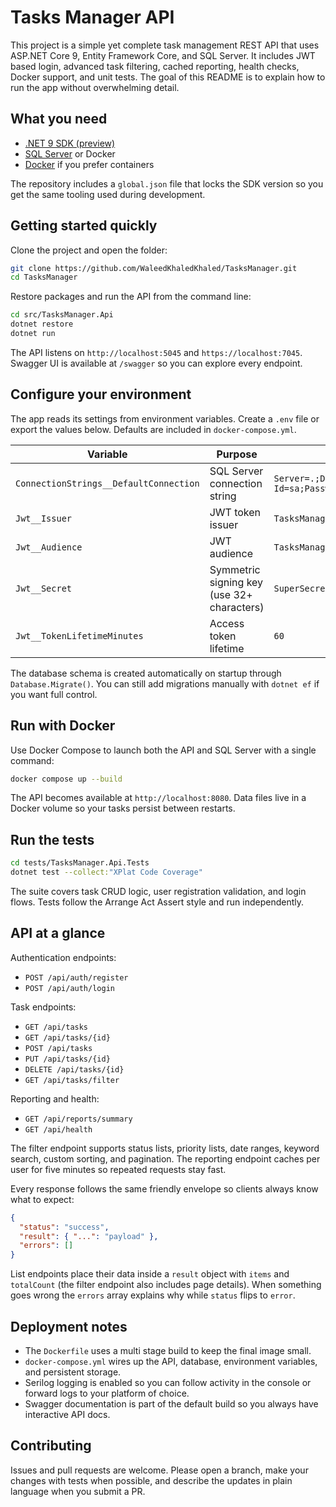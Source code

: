 # Tasks Manager API

This project is a simple yet complete task management REST API that uses ASP.NET Core 9, Entity Framework Core, and SQL Server. It includes JWT based login, advanced task filtering, cached reporting, health checks, Docker support, and unit tests. The goal of this README is to explain how to run the app without overwhelming detail.

## What you need

- [.NET 9 SDK (preview)](https://dotnet.microsoft.com/en-us/download/dotnet/9.0)
- [SQL Server](https://www.microsoft.com/en-us/sql-server/sql-server-downloads) or Docker
- [Docker](https://www.docker.com/products/docker-desktop/) if you prefer containers

The repository includes a `global.json` file that locks the SDK version so you get the same tooling used during development.

## Getting started quickly

Clone the project and open the folder:

```bash
git clone https://github.com/WaleedKhaledKhaled/TasksManager.git
cd TasksManager
```

Restore packages and run the API from the command line:

```bash
cd src/TasksManager.Api
dotnet restore
dotnet run
```

The API listens on `http://localhost:5045` and `https://localhost:7045`. Swagger UI is available at `/swagger` so you can explore every endpoint.

## Configure your environment

The app reads its settings from environment variables. Create a `.env` file or export the values below. Defaults are included in `docker-compose.yml`.

| Variable | Purpose | Default value |
| --- | --- | --- |
| `ConnectionStrings__DefaultConnection` | SQL Server connection string | `Server=.;Database=TasksManager;User Id=sa;Password=Your_password123;TrustServerCertificate=True;` |
| `Jwt__Issuer` | JWT token issuer | `TasksManager` |
| `Jwt__Audience` | JWT audience | `TasksManagerClient` |
| `Jwt__Secret` | Symmetric signing key (use 32+ characters) | `SuperSecretDevelopmentKeyChangeMe1234567890` |
| `Jwt__TokenLifetimeMinutes` | Access token lifetime | `60` |

The database schema is created automatically on startup through `Database.Migrate()`. You can still add migrations manually with `dotnet ef` if you want full control.

## Run with Docker

Use Docker Compose to launch both the API and SQL Server with a single command:

```bash
docker compose up --build
```

The API becomes available at `http://localhost:8080`. Data files live in a Docker volume so your tasks persist between restarts.

## Run the tests

```bash
cd tests/TasksManager.Api.Tests
dotnet test --collect:"XPlat Code Coverage"
```

The suite covers task CRUD logic, user registration validation, and login flows. Tests follow the Arrange Act Assert style and run independently.

## API at a glance

Authentication endpoints:

- `POST /api/auth/register`
- `POST /api/auth/login`

Task endpoints:

- `GET /api/tasks`
- `GET /api/tasks/{id}`
- `POST /api/tasks`
- `PUT /api/tasks/{id}`
- `DELETE /api/tasks/{id}`
- `GET /api/tasks/filter`

Reporting and health:

- `GET /api/reports/summary`
- `GET /api/health`

The filter endpoint supports status lists, priority lists, date ranges, keyword search, custom sorting, and pagination. The reporting endpoint caches per user for five minutes so repeated requests stay fast.

Every response follows the same friendly envelope so clients always know what to expect:

```json
{
  "status": "success",
  "result": { "...": "payload" },
  "errors": []
}
```

List endpoints place their data inside a `result` object with `items` and `totalCount` (the filter endpoint also includes page details). When something goes wrong the `errors` array explains why while `status` flips to `error`.

## Deployment notes

- The `Dockerfile` uses a multi stage build to keep the final image small.
- `docker-compose.yml` wires up the API, database, environment variables, and persistent storage.
- Serilog logging is enabled so you can follow activity in the console or forward logs to your platform of choice.
- Swagger documentation is part of the default build so you always have interactive API docs.

## Contributing

Issues and pull requests are welcome. Please open a branch, make your changes with tests when possible, and describe the updates in plain language when you submit a PR.
